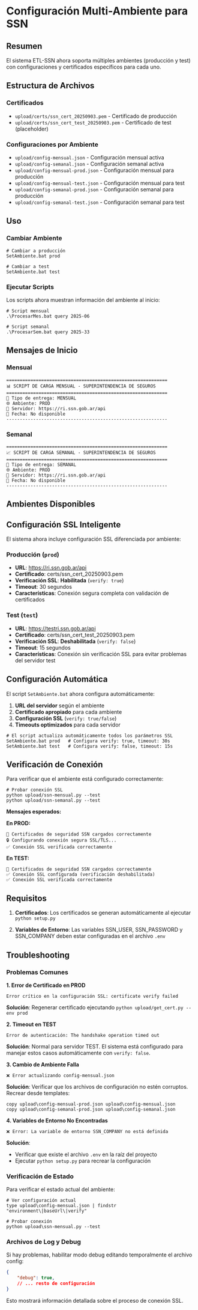 # Configuración Multi-Ambiente para SSN

## Resumen

El sistema ETL-SSN ahora soporta múltiples ambientes (producción y test) con configuraciones y certificados específicos para cada uno.

## Estructura de Archivos

### Certificados
- `upload/certs/ssn_cert_20250903.pem` - Certificado de producción
- `upload/certs/ssn_cert_test_20250903.pem` - Certificado de test (placeholder)

### Configuraciones por Ambiente
- `upload/config-mensual.json` - Configuración mensual activa
- `upload/config-semanal.json` - Configuración semanal activa
- `upload/config-mensual-prod.json` - Configuración mensual para producción
- `upload/config-mensual-test.json` - Configuración mensual para test
- `upload/config-semanal-prod.json` - Configuración semanal para producción
- `upload/config-semanal-test.json` - Configuración semanal para test

## Uso

### Cambiar Ambiente
```batch
# Cambiar a producción
SetAmbiente.bat prod

# Cambiar a test  
SetAmbiente.bat test
```

### Ejecutar Scripts
Los scripts ahora muestran información del ambiente al inicio:

```batch
# Script mensual
.\ProcesarMes.bat query 2025-06

# Script semanal  
.\ProcesarSem.bat query 2025-33
```

## Mensajes de Inicio

### Mensual
```
============================================================
📊 SCRIPT DE CARGA MENSUAL - SUPERINTENDENCIA DE SEGUROS
============================================================
🏢 Tipo de entrega: MENSUAL
🌐 Ambiente: PROD
🔗 Servidor: https://ri.ssn.gob.ar/api
📅 Fecha: No disponible
------------------------------------------------------------
```

### Semanal
```
============================================================
📈 SCRIPT DE CARGA SEMANAL - SUPERINTENDENCIA DE SEGUROS
============================================================
🏢 Tipo de entrega: SEMANAL
🌐 Ambiente: PROD
🔗 Servidor: https://ri.ssn.gob.ar/api
📅 Fecha: No disponible
------------------------------------------------------------
```

## Ambientes Disponibles

## Configuración SSL Inteligente

El sistema ahora incluye configuración SSL diferenciada por ambiente:

### Producción (`prod`)
- **URL**: https://ri.ssn.gob.ar/api
- **Certificado**: certs/ssn_cert_20250903.pem
- **Verificación SSL**: **Habilitada** (`verify: true`)
- **Timeout**: 30 segundos
- **Características**: Conexión segura completa con validación de certificados

### Test (`test`)
- **URL**: https://testri.ssn.gob.ar/api  
- **Certificado**: certs/ssn_cert_test_20250903.pem
- **Verificación SSL**: **Deshabilitada** (`verify: false`)
- **Timeout**: 15 segundos
- **Características**: Conexión sin verificación SSL para evitar problemas del servidor test

## Configuración Automática

El script `SetAmbiente.bat` ahora configura automáticamente:

1. **URL del servidor** según el ambiente
2. **Certificado apropiado** para cada ambiente
3. **Configuración SSL** (`verify: true/false`)
4. **Timeouts optimizados** para cada servidor

```batch
# El script actualiza automáticamente todos los parámetros SSL
SetAmbiente.bat prod   # Configura verify: true, timeout: 30s
SetAmbiente.bat test   # Configura verify: false, timeout: 15s
```

## Verificación de Conexión

Para verificar que el ambiente está configurado correctamente:

```batch
# Probar conexión SSL
python upload/ssn-mensual.py --test
python upload/ssn-semanal.py --test
```

**Mensajes esperados:**

**En PROD:**
```
🔐 Certificados de seguridad SSN cargados correctamente
🔒 Configurando conexión segura SSL/TLS...
✅ Conexión SSL verificada correctamente
```

**En TEST:**
```
🔐 Certificados de seguridad SSN cargados correctamente
✅ Conexión SSL configurada (verificación deshabilitada)
✅ Conexión SSL verificada correctamente
```

## Requisitos

1. **Certificados**: Los certificados se generan automáticamente al ejecutar `python setup.py`

2. **Variables de Entorno**: Las variables SSN_USER, SSN_PASSWORD y SSN_COMPANY deben estar configuradas en el archivo `.env`

## Troubleshooting

### Problemas Comunes

**1. Error de Certificado en PROD**
```
Error crítico en la configuración SSL: certificate verify failed
```
**Solución**: Regenerar certificado ejecutando `python upload/get_cert.py --env prod`

**2. Timeout en TEST**
```
Error de autenticación: The handshake operation timed out
```
**Solución**: Normal para servidor TEST. El sistema está configurado para manejar estos casos automáticamente con `verify: false`.

**3. Cambio de Ambiente Falla**
```
❌ Error actualizando config-mensual.json
```
**Solución**: Verificar que los archivos de configuración no estén corruptos. Recrear desde templates:
```batch
copy upload\config-mensual-prod.json upload\config-mensual.json
copy upload\config-semanal-prod.json upload\config-semanal.json
```

**4. Variables de Entorno No Encontradas**
```
❌ Error: La variable de entorno SSN_COMPANY no está definida
```
**Solución**: 
- Verificar que existe el archivo `.env` en la raíz del proyecto
- Ejecutar `python setup.py` para recrear la configuración

### Verificación de Estado

Para verificar el estado actual del ambiente:
```batch
# Ver configuración actual
type upload\config-mensual.json | findstr "environment\|baseUrl\|verify"

# Probar conexión
python upload\ssn-mensual.py --test
```

### Archivos de Log y Debug

Si hay problemas, habilitar modo debug editando temporalmente el archivo config:
```json
{
    "debug": true,
    // ... resto de configuración
}
```

Esto mostrará información detallada sobre el proceso de conexión SSL.
